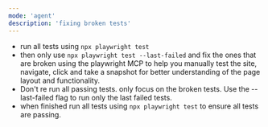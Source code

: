 ```yaml
---
mode: 'agent'
description: 'fixing broken tests'
---
```


  - run all tests using `npx playwright test `
  - then only use `npx playwright test --last-failed` and fix the ones that are broken using the playwright MCP to help you manually test the site, navigate, click and take a snapshot for better understanding of the page layout and functionality. 
- Don't re run all passing tests. only focus on the broken tests. Use the --last-failed flag to run only the last failed tests.
- when finished run all tests using `npx playwright test` to ensure all tests are passing.
